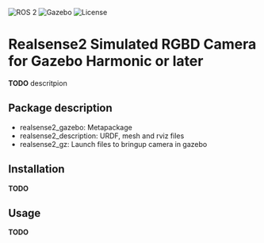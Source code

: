 ![ROS 2](https://img.shields.io/badge/ROS%202-Jazzy-blue)
![Gazebo](https://img.shields.io/badge/Gazebo-Harmonic-orange)
![License](https://img.shields.io/badge/License-Apache%202.0-green)
#  Realsense2 Simulated RGBD Camera for Gazebo Harmonic or later

**TODO** descritpion

## Package description

* realsense2_gazebo: Metapackage
* realsense2_description: URDF, mesh and rviz files 
* realsense2_gz: Launch files to bringup camera in gazebo

## Installation

**TODO**

## Usage

**TODO**